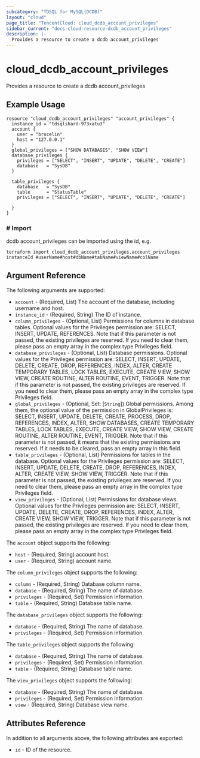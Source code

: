 ```yaml
---
subcategory: "TDSQL for MySQL(DCDB)"
layout: "cloud"
page_title: "TencentCloud: cloud_dcdb_account_privileges"
sidebar_current: "docs-cloud-resource-dcdb_account_privileges"
description: |-
  Provides a resource to create a dcdb account_privileges
---
```


# cloud_dcdb_account_privileges

Provides a resource to create a dcdb account_privileges

## Example Usage

```hcl
resource "cloud_dcdb_account_privileges" "account_privileges" {
  instance_id = "tdsqlshard-973xatu3"
  account {
    user = "brucelin"
    host = "127.0.0.1"
  }
  global_privileges = ["SHOW DATABASES", "SHOW VIEW"]
  database_privileges {
    privileges = ["SELECT", "INSERT", "UPDATE", "DELETE", "CREATE"]
    database   = "SysDB"
  }

  table_privileges {
    database   = "SysDB"
    table      = "StatusTable"
    privileges = ["SELECT", "INSERT", "UPDATE", "DELETE", "CREATE"]

  }
}
```

### # Import

dcdb account_privileges can be imported using the id, e.g.

```hcl
terraform import cloud_dcdb_account_privileges.account_privileges instanceId #userName#host#dbName#tabName#viewName#colName
```

## Argument Reference

The following arguments are supported:

* `account` - (Required, List) The account of the database, including username and host.
* `instance_id` - (Required, String) The ID of instance.
* `column_privileges` - (Optional, List) Permissions for columns in database tables. Optional values for the Privileges permission are:  SELECT, INSERT, UPDATE, REFERENCES.  Note that if this parameter is not passed, the existing privileges are reserved. If you need to clear them, please pass an empty array in the complex type Privileges field.
* `database_privileges` - (Optional, List) Database permissions. Optional values for the Privileges permission are: SELECT, INSERT, UPDATE, DELETE, CREATE, DROP, REFERENCES, INDEX, ALTER, CREATE TEMPORARY TABLES,  LOCK TABLES, EXECUTE, CREATE VIEW, SHOW VIEW, CREATE ROUTINE, ALTER ROUTINE, EVENT, TRIGGER.  Note that if this parameter is not passed, the existing privileges are reserved. If you need to clear them, please pass an empty array in the complex type Privileges field.
* `global_privileges` - (Optional, Set: [`String`]) Global permissions. Among them, the optional value of the permission in GlobalPrivileges is: SELECT, INSERT, UPDATE, DELETE, CREATE, PROCESS, DROP, REFERENCES, INDEX, ALTER, SHOW DATABASES,  CREATE TEMPORARY TABLES, LOCK TABLES, EXECUTE, CREATE VIEW, SHOW VIEW, CREATE ROUTINE, ALTER ROUTINE, EVENT, TRIGGER.  Note that if this parameter is not passed, it means that the existing permissions are reserved. If it needs to be cleared, pass an empty array in this field.
* `table_privileges` - (Optional, List) Permissions for tables in the database. Optional values for the Privileges permission are: SELECT, INSERT, UPDATE, DELETE, CREATE, DROP, REFERENCES, INDEX, ALTER, CREATE VIEW, SHOW VIEW, TRIGGER. Note that if this parameter is not passed, the existing privileges are reserved. If you need to clear them, please pass an empty array in the complex type Privileges field.
* `view_privileges` - (Optional, List) Permissions for database views. Optional values for the Privileges permission are:  SELECT, INSERT, UPDATE, DELETE, CREATE, DROP, REFERENCES, INDEX, ALTER, CREATE VIEW, SHOW VIEW, TRIGGER.  Note that if this parameter is not passed, the existing privileges are reserved. If you need to clear them, please pass an empty array in the complex type Privileges field.

The `account` object supports the following:

* `host` - (Required, String) account host.
* `user` - (Required, String) account name.

The `column_privileges` object supports the following:

* `column` - (Required, String) Database column name.
* `database` - (Required, String) The name of database.
* `privileges` - (Required, Set) Permission information.
* `table` - (Required, String) Database table name.

The `database_privileges` object supports the following:

* `database` - (Required, String) The name of database.
* `privileges` - (Required, Set) Permission information.

The `table_privileges` object supports the following:

* `database` - (Required, String) The name of database.
* `privileges` - (Required, Set) Permission information.
* `table` - (Required, String) Database table name.

The `view_privileges` object supports the following:

* `database` - (Required, String) The name of database.
* `privileges` - (Required, Set) Permission information.
* `view` - (Required, String) Database view name.

## Attributes Reference

In addition to all arguments above, the following attributes are exported:

* `id` - ID of the resource.



